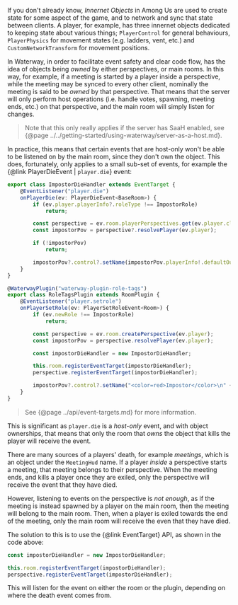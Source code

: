 If you don't already know, _Innernet Objects_ in Among Us are used to create state for some aspect of the game, and to network and sync that state between clients. A player, for example, has three innernet objects dedicated to keeping state about various things; `PlayerControl` for general behaviours, `PlayerPhysics` for movement states (e.g. ladders, vent, etc.) and `CustomNetworkTransform` for movement positions.

In Waterway, in order to facilitate event safety and clear code flow, has the idea of objects being _owned_ by either perspectives, or main rooms. In this way, for example, if a meeting is started by a player inside a perspective, while the meeting may be synced to every other client, nominally the meeting is said to be _owned_ by that perspective. That means that the server will only perform host operations (i.e. handle votes, spawning, meeting ends, etc.) on that perspective, and the main room will simply listen for changes.

> Note that this only really applies if the server has SaaH enabled, see {@page ../../getting-started/using-waterway/server-as-a-host.md}.

In practice, this means that certain events that are host-only won't be able to be listened on by the main room, since they don't own the object. This does, fortunately, only applies to a small sub-set of events, for example the {@link PlayerDieEvent | `player.die`} event:

```ts
export class ImpostorDieHandler extends EventTarget {
    @EventListener("player.die")
    onPlayerDie(ev: PlayerDieEvent<BaseRoom>) {
        if (ev.player.playerInfo?.roleType !== ImpostorRole)
            return;

        const perspective = ev.room.playerPerspectives.get(ev.player.clientId);
        const impostorPov = perspective?.resolvePlayer(ev.player);

        if (!impostorPov)
            return;

        impostorPov?.control?.setName(impostorPov.playerInfo!.defaultOutfit!.name.replace("<color=red>Impostor</color>", "<color=gray>Dead</color>"));
    }
}

@WaterwayPlugin("waterway-plugin-role-tags")
export class RoleTagsPlugin extends RoomPlugin {
    @EventListener("player.setrole")
    onPlayerSetRole(ev: PlayerSetRoleEvent<Room>) {
        if (ev.newRole !== ImpostorRole)
            return;

        const perspective = ev.room.createPerspective(ev.player);
        const impostorPov = perspective.resolvePlayer(ev.player);

        const impostorDieHandler = new ImpostorDieHandler;

        this.room.registerEventTarget(impostorDieHandler);
        perspective.registerEventTarget(impostorDieHandler);

        impostorPov?.control?.setName("<color=red>Impostor</color>\n" + impostorPov.playerInfo!.defaultOutfit!.name);
    }
}
```

> See {@page ../api/event-targets.md} for more information.

This is significant as `player.die` is a _host-only_ event, and with object ownerships, that means that only the room that _owns_ the object that kills the player will receive the event.

There are many sources of a players' death, for example _meetings_, which is an object under the `MeetingHud` name. If a player _inside_ a perspective starts a meeting, that meeting belongs to their perspective. When the meeting ends, and kills a player once they are exiled, only the perspective will receive the event that they have died.

However, listening to events on the perspective is _not enough_, as if the meeting is instead spawned by a player on the main room, then the meeting will belong to the main room. Then, when a player is exiled towards the end of the meeting, only the main room will receive the even that they have died.

The solution to this is to use the {@link EventTarget} API, as shown in the code above:
```ts
const impostorDieHandler = new ImpostorDieHandler;

this.room.registerEventTarget(impostorDieHandler);
perspective.registerEventTarget(impostorDieHandler);
```

This will listen for the event on either the room or the plugin, depending on where the death event comes from.
